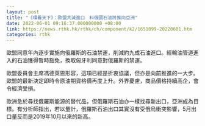 ```yaml
---
layout: post
title: "《環看天下》：歐盟大減進口　料俄國石油將推向亞洲"
date: 2022-06-01 09:16:37.000000000 +08:00
link: https://news.rthk.hk/rthk/ch/component/k2/1651099-20220601.htm
categories: rthk
---
```


歐盟同意年內逐步實施向俄羅斯的石油禁運，削減約九成石油進口。經輸油管道進入的石油獲得暫時豁免，換取匈牙利同意對俄羅斯的禁運。

歐盟委員會主席馮德萊恩形容，這項已經是折衷協議，但亦是向前推進的一大步。歐盟的最新決定即時令原油期貨格價再度上升。外界憂慮，商品價格持續高企，會令經濟受損。

歐洲急於尋找俄羅斯能源的替代品，但俄羅斯石油亦一樣找尋新出口，亞洲成為目標。有分析師指出，若以量計，俄羅斯石油出口其實沒有受俄烏衝突影響，5月出口量反而是2019年10月以來的新高。
